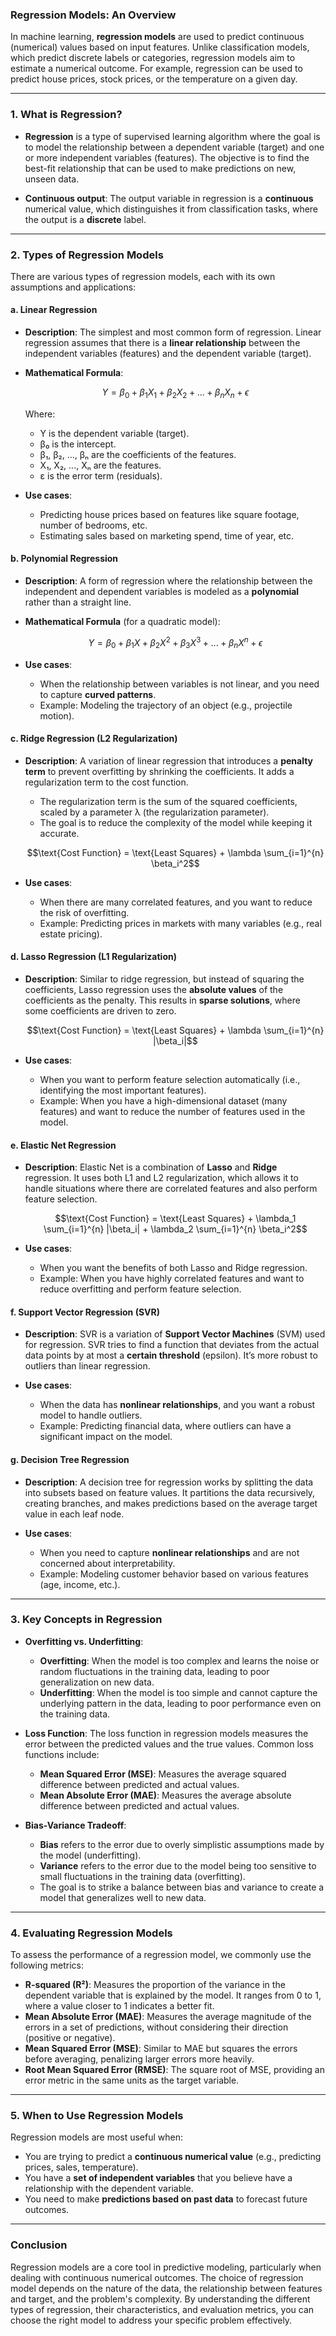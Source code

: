### **Regression Models: An Overview**

In machine learning, **regression models** are used to predict continuous (numerical) values based on input features. Unlike classification models, which predict discrete labels or categories, regression models aim to estimate a numerical outcome. For example, regression can be used to predict house prices, stock prices, or the temperature on a given day.

---

### **1. What is Regression?**

- **Regression** is a type of supervised learning algorithm where the goal is to model the relationship between a dependent variable (target) and one or more independent variables (features). The objective is to find the best-fit relationship that can be used to make predictions on new, unseen data.
  
- **Continuous output**: The output variable in regression is a **continuous** numerical value, which distinguishes it from classification tasks, where the output is a **discrete** label.

---

### **2. Types of Regression Models**

There are various types of regression models, each with its own assumptions and applications:

#### **a. Linear Regression**

- **Description**: The simplest and most common form of regression. Linear regression assumes that there is a **linear relationship** between the independent variables (features) and the dependent variable (target).
- **Mathematical Formula**:
  ```math
  Y = \beta_0 + \beta_1 X_1 + \beta_2 X_2 + ... + \beta_n X_n + \epsilon
  ```
  Where:
  - Y is the dependent variable (target).
  - β₀ is the intercept.
  - β₁, β₂, ..., βₙ are the coefficients of the features.
  - X₁, X₂, ..., Xₙ are the features.
  - ε is the error term (residuals).
  
- **Use cases**:
  - Predicting house prices based on features like square footage, number of bedrooms, etc.
  - Estimating sales based on marketing spend, time of year, etc.

#### **b. Polynomial Regression**

- **Description**: A form of regression where the relationship between the independent and dependent variables is modeled as a **polynomial** rather than a straight line.
- **Mathematical Formula** (for a quadratic model):
  ```math
  Y = \beta_0 + \beta_1 X + \beta_2 X^2 + \beta_3 X^3 + ... + \beta_n X^n + \epsilon
  ```
  
- **Use cases**:
  - When the relationship between variables is not linear, and you need to capture **curved patterns**.
  - Example: Modeling the trajectory of an object (e.g., projectile motion).

#### **c. Ridge Regression (L2 Regularization)**

- **Description**: A variation of linear regression that introduces a **penalty term** to prevent overfitting by shrinking the coefficients. It adds a regularization term to the cost function.
  - The regularization term is the sum of the squared coefficients, scaled by a parameter λ (the regularization parameter).
  - The goal is to reduce the complexity of the model while keeping it accurate.
  
  ```math
  \text{Cost Function} = \text{Least Squares} + \lambda \sum_{i=1}^{n} \beta_i^2
  ```
  
- **Use cases**:
  - When there are many correlated features, and you want to reduce the risk of overfitting.
  - Example: Predicting prices in markets with many variables (e.g., real estate pricing).

#### **d. Lasso Regression (L1 Regularization)**

- **Description**: Similar to ridge regression, but instead of squaring the coefficients, Lasso regression uses the **absolute values** of the coefficients as the penalty. This results in **sparse solutions**, where some coefficients are driven to zero.
  
  ```math
  \text{Cost Function} = \text{Least Squares} + \lambda \sum_{i=1}^{n} |\beta_i|
  ```
  
- **Use cases**:
  - When you want to perform feature selection automatically (i.e., identifying the most important features).
  - Example: When you have a high-dimensional dataset (many features) and want to reduce the number of features used in the model.

#### **e. Elastic Net Regression**

- **Description**: Elastic Net is a combination of **Lasso** and **Ridge** regression. It uses both L1 and L2 regularization, which allows it to handle situations where there are correlated features and also perform feature selection.
  
  ```math
  \text{Cost Function} = \text{Least Squares} + \lambda_1 \sum_{i=1}^{n} |\beta_i| + \lambda_2 \sum_{i=1}^{n} \beta_i^2
  ```
  
- **Use cases**:
  - When you want the benefits of both Lasso and Ridge regression.
  - Example: When you have highly correlated features and want to reduce overfitting and perform feature selection.

#### **f. Support Vector Regression (SVR)**

- **Description**: SVR is a variation of **Support Vector Machines** (SVM) used for regression. SVR tries to find a function that deviates from the actual data points by at most a **certain threshold** (epsilon). It’s more robust to outliers than linear regression.
  
- **Use cases**:
  - When the data has **nonlinear relationships**, and you want a robust model to handle outliers.
  - Example: Predicting financial data, where outliers can have a significant impact on the model.

#### **g. Decision Tree Regression**

- **Description**: A decision tree for regression works by splitting the data into subsets based on feature values. It partitions the data recursively, creating branches, and makes predictions based on the average target value in each leaf node.
  
- **Use cases**:
  - When you need to capture **nonlinear relationships** and are not concerned about interpretability.
  - Example: Modeling customer behavior based on various features (age, income, etc.).

---

### **3. Key Concepts in Regression**

- **Overfitting vs. Underfitting**:
  - **Overfitting**: When the model is too complex and learns the noise or random fluctuations in the training data, leading to poor generalization on new data.
  - **Underfitting**: When the model is too simple and cannot capture the underlying pattern in the data, leading to poor performance even on the training data.

- **Loss Function**: The loss function in regression models measures the error between the predicted values and the true values. Common loss functions include:
  - **Mean Squared Error (MSE)**: Measures the average squared difference between predicted and actual values.
  - **Mean Absolute Error (MAE)**: Measures the average absolute difference between predicted and actual values.

- **Bias-Variance Tradeoff**: 
  - **Bias** refers to the error due to overly simplistic assumptions made by the model (underfitting).
  - **Variance** refers to the error due to the model being too sensitive to small fluctuations in the training data (overfitting).
  - The goal is to strike a balance between bias and variance to create a model that generalizes well to new data.

---

### **4. Evaluating Regression Models**

To assess the performance of a regression model, we commonly use the following metrics:

- **R-squared (R²)**: Measures the proportion of the variance in the dependent variable that is explained by the model. It ranges from 0 to 1, where a value closer to 1 indicates a better fit.
- **Mean Absolute Error (MAE)**: Measures the average magnitude of the errors in a set of predictions, without considering their direction (positive or negative).
- **Mean Squared Error (MSE)**: Similar to MAE but squares the errors before averaging, penalizing larger errors more heavily.
- **Root Mean Squared Error (RMSE)**: The square root of MSE, providing an error metric in the same units as the target variable.

---

### **5. When to Use Regression Models**

Regression models are most useful when:
- You are trying to predict a **continuous numerical value** (e.g., predicting prices, sales, temperature).
- You have a **set of independent variables** that you believe have a relationship with the dependent variable.
- You need to make **predictions based on past data** to forecast future outcomes.

---

### **Conclusion**

Regression models are a core tool in predictive modeling, particularly when dealing with continuous numerical outcomes. The choice of regression model depends on the nature of the data, the relationship between features and target, and the problem's complexity. By understanding the different types of regression, their characteristics, and evaluation metrics, you can choose the right model to address your specific problem effectively.
